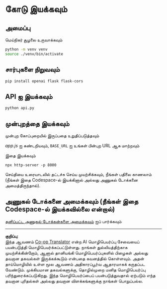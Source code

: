 <!--
CO_OP_TRANSLATOR_METADATA:
{
  "original_hash": "537f02a36d73db093cbb8b9b44867645",
  "translation_date": "2025-10-11T11:55:02+00:00",
  "source_file": "9-chat-project/solution/backend/python/README.md",
  "language_code": "ta"
}
-->
# கோடு இயக்கவும்

## அமைப்பு

மெய்நிகர் சூழலை உருவாக்கவும்

```sh
python -m venv venv
source ./venv/bin/activate
```


## சார்புகளை நிறுவவும்

```sh
pip install openai flask flask-cors 
```


## API ஐ இயக்கவும்

```sh
python api.py
```


## முன்புறத்தை இயக்கவும்

முன்புற கோப்புறையில் இருப்பதை உறுதிப்படுத்தவும்

*app.js* ஐ கண்டறியவும், `BASE_URL` ஐ உங்கள் பின்புற URL ஆக மாற்றவும்

இதை இயக்கவும்

```
npx http-server -p 8000
```


செய்தியை உரையாடலில் தட்டச்சு செய்ய முயற்சிக்கவும், நீங்கள் பதிலை காணலாம் (நீங்கள் இதை Codespace-ல் இயக்கினால் அல்லது அணுகல் டோக்கனை அமைத்திருந்தால்).

## அணுகல் டோக்கனை அமைக்கவும் (நீங்கள் இதை Codespace-ல் இயக்கவில்லை என்றால்)

[தனிப்பட்ட அணுகல் டோக்கன்களை அமைக்கவும்](https://docs.github.com/en/authentication/keeping-your-account-and-data-secure/managing-your-personal-access-tokens) ஐப் பார்க்கவும்

---

**குறிப்பு**:  
இந்த ஆவணம் [Co-op Translator](https://github.com/Azure/co-op-translator) என்ற AI மொழிபெயர்ப்பு சேவையைப் பயன்படுத்தி மொழிபெயர்க்கப்பட்டுள்ளது. நாங்கள் துல்லியத்திற்காக முயற்சிக்கின்றோம், ஆனால் தானியங்கி மொழிபெயர்ப்புகளில் பிழைகள் அல்லது தவறான தகவல்கள் இருக்கக்கூடும் என்பதை கவனத்தில் கொள்ளவும். அதன் தாய்மொழியில் உள்ள மூல ஆவணம் அதிகாரப்பூர்வ ஆதாரமாகக் கருதப்பட வேண்டும். முக்கியமான தகவல்களுக்கு, தொழில்முறை மனித மொழிபெயர்ப்பு பரிந்துரைக்கப்படுகிறது. இந்த மொழிபெயர்ப்பைப் பயன்படுத்துவதால் ஏற்படும் எந்த தவறான புரிதல்கள் அல்லது தவறான விளக்கங்களுக்கு நாங்கள் பொறுப்பல்ல.